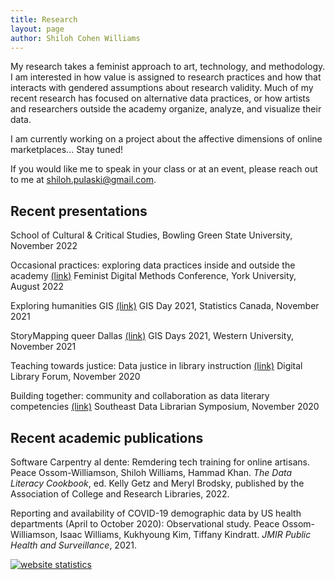```yaml
---
title: Research
layout: page
author: Shiloh Cohen Williams
---
```


My research takes a feminist approach to art, technology, and methodology. I am interested in how value is assigned to research practices and how that interacts with gendered assumptions about research validity. Much of my recent research has focused on alternative data practices, or how artists and researchers outside the academy organize, analyze, and visualize their data.

I am currently working on a project about the affective dimensions of online marketplaces... Stay tuned!

If you would like me to speak in your class or at an event, please reach out to me at [shiloh.pulaski@gmail.com](mailto:shiloh.pulaski@gmail.com).

## Recent presentations

School of Cultural & Critical Studies, Bowling Green State University, November 2022

Occasional practices: exploring data practices inside and outside the academy [(link)](https://youtu.be/KSVL86qxt7Q)
Feminist Digital Methods Conference, York University, August 2022

Exploring humanities GIS [(link)](https://youtu.be/lYFlWRpDD0E)
GIS Day 2021, Statistics Canada, November 2021

StoryMapping queer Dallas [(link)](https://youtu.be/yHD6GtY0QLk)
GIS Days 2021, Western University, November 2021

Teaching towards justice: Data justice in library instruction [(link)](https://youtu.be/xWnEgAfSIYw)
Digital Library Forum, November 2020

Building together: community and collaboration as data literary competencies [(link)](https://youtu.be/yE46vu_EuHc)
Southeast Data Librarian Symposium, November 2020

## Recent academic publications

Software Carpentry al dente: Remdering tech training for online artisans. Peace Ossom-Williamson, Shiloh Williams, Hammad Khan. *The Data Literacy Cookbook*, ed. Kelly Getz and Meryl Brodsky, published by the Association of College and Research Libraries, 2022.

Reporting and availability of COVID-19 demographic data by US health departments (April to October 2020): Observational study. Peace Ossom-Williamson, Isaac Williams, Kukhyoung Kim, Tiffany Kindratt. *JMIR Public Health and Surveillance*, 2021.

<!-- Default Statcounter code for Isawil.net
https://www.isawil.net/ -->
<script type="text/javascript">
var sc_project=12339026; 
var sc_invisible=1; 
var sc_security="c8f99049"; 
</script>
<script type="text/javascript"
src="https://www.statcounter.com/counter/counter.js"
async></script>
<noscript><div class="statcounter"><a title="website
statistics" href="https://statcounter.com/"
target="_blank"><img class="statcounter"
src="https://c.statcounter.com/12339026/0/c8f99049/1/"
alt="website statistics"
referrerPolicy="no-referrer-when-downgrade"></a></div></noscript>
<!-- End of Statcounter Code -->